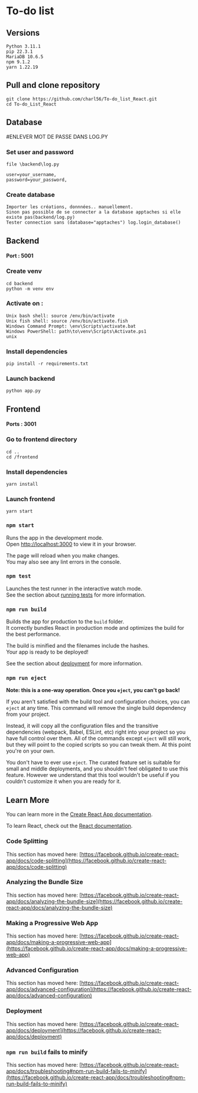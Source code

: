 # To-do list 

## Versions
```
Python 3.11.1
pip 22.3.1 
MariaDB 10.6.5
npm 9.1.2
yarn 1.22.19
```



## Pull and clone repository
```
git clone https://github.com/charl56/To-do_list_React.git
cd To-do_List_React
```


## Database

#ENLEVER MOT DE PASSE DANS LOG.PY
### Set user and password
```
file \backend\log.py

user=your_username,
password=your_password,
```


### Create database
```
Importer les créations, donnnées.. manuellement.
Sinon pas possible de se connecter a la database apptaches si elle existe pas(backend/log.py)
Tester connection sans (database="apptaches") log.login_database()
```


## Backend
#### Port : 5001
### Create venv
```
cd backend
python -m venv env
```
### Activate on :
```
Unix bash shell: source /env/bin/activate
Unix fish shell: source /env/bin/activate.fish
Windows Command Prompt: \env\Scripts\activate.bat
Windows PowerShell: path\to\venv\Scripts\Activate.ps1
unix
```
### Install dependencies 
```
pip install -r requirements.txt
```
### Launch backend
```
python app.py
```



## Frontend
#### Ports : 3001
### Go to frontend directory
```
cd ..
cd /frontend
```
### Install dependencies
```
yarn install
```

### Launch frontend
```
yarn start
```










### `npm start`

Runs the app in the development mode.\
Open [http://localhost:3000](http://localhost:3000) to view it in your browser.

The page will reload when you make changes.\
You may also see any lint errors in the console.

### `npm test`

Launches the test runner in the interactive watch mode.\
See the section about [running tests](https://facebook.github.io/create-react-app/docs/running-tests) for more information.

### `npm run build`

Builds the app for production to the `build` folder.\
It correctly bundles React in production mode and optimizes the build for the best performance.

The build is minified and the filenames include the hashes.\
Your app is ready to be deployed!

See the section about [deployment](https://facebook.github.io/create-react-app/docs/deployment) for more information.

### `npm run eject`

**Note: this is a one-way operation. Once you `eject`, you can't go back!**

If you aren't satisfied with the build tool and configuration choices, you can `eject` at any time. This command will remove the single build dependency from your project.

Instead, it will copy all the configuration files and the transitive dependencies (webpack, Babel, ESLint, etc) right into your project so you have full control over them. All of the commands except `eject` will still work, but they will point to the copied scripts so you can tweak them. At this point you're on your own.

You don't have to ever use `eject`. The curated feature set is suitable for small and middle deployments, and you shouldn't feel obligated to use this feature. However we understand that this tool wouldn't be useful if you couldn't customize it when you are ready for it.

## Learn More

You can learn more in the [Create React App documentation](https://facebook.github.io/create-react-app/docs/getting-started).

To learn React, check out the [React documentation](https://reactjs.org/).

### Code Splitting

This section has moved here: [https://facebook.github.io/create-react-app/docs/code-splitting](https://facebook.github.io/create-react-app/docs/code-splitting)

### Analyzing the Bundle Size

This section has moved here: [https://facebook.github.io/create-react-app/docs/analyzing-the-bundle-size](https://facebook.github.io/create-react-app/docs/analyzing-the-bundle-size)

### Making a Progressive Web App

This section has moved here: [https://facebook.github.io/create-react-app/docs/making-a-progressive-web-app](https://facebook.github.io/create-react-app/docs/making-a-progressive-web-app)

### Advanced Configuration

This section has moved here: [https://facebook.github.io/create-react-app/docs/advanced-configuration](https://facebook.github.io/create-react-app/docs/advanced-configuration)

### Deployment

This section has moved here: [https://facebook.github.io/create-react-app/docs/deployment](https://facebook.github.io/create-react-app/docs/deployment)

### `npm run build` fails to minify

This section has moved here: [https://facebook.github.io/create-react-app/docs/troubleshooting#npm-run-build-fails-to-minify](https://facebook.github.io/create-react-app/docs/troubleshooting#npm-run-build-fails-to-minify)
